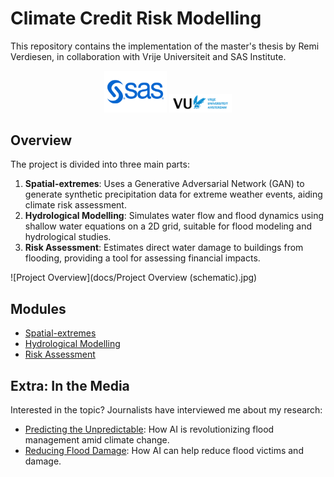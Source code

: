 # Climate Credit Risk Modelling

This repository contains the implementation of the master's thesis by Remi Verdiesen, in collaboration with Vrije Universiteit and SAS Institute.

<p align="center">
  <img src="docs/saslogo.png" alt="SAS" width="100"/>
  <img src="docs/vulogo.png" alt="VU" width="100"/>
</p>

## Overview

The project is divided into three main parts:

1. **Spatial-extremes**: Uses a Generative Adversarial Network (GAN) to generate synthetic precipitation data for extreme weather events, aiding climate risk assessment.
2. **Hydrological Modelling**: Simulates water flow and flood dynamics using shallow water equations on a 2D grid, suitable for flood modeling and hydrological studies.
3. **Risk Assessment**: Estimates direct water damage to buildings from flooding, providing a tool for assessing financial impacts.

![Project Overview](docs/Project Overview (schematic).jpg)

## Modules

- [Spatial-extremes](evtGAN/README.md)
- [Hydrological Modelling](hydro-2dxy/README.md)
- [Risk Assessment](risk-assessment/README.md)

## Extra: In the Media

Interested in the topic? Journalists have interviewed me about my research:

- [Predicting the Unpredictable](https://ioplus.nl/en/posts/predicting-the-unpredictable-how-ai-is-revolutionizing-flood-management-amid-climate-change): How AI is revolutionizing flood management amid climate change.
- [Reducing Flood Damage](https://www.change.inc/ict/hoe-ai-kan-helpen-slachtoffers-en-schade-van-overstromingen-te-verminderen-3-41370): How AI can help reduce flood victims and damage.
